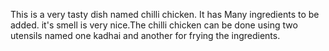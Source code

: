 This is a very tasty dish named chilli chicken. It has Many ingredients to be added. it's smell is very nice.The chilli chicken can be done using two utensils named one kadhai and another for frying the ingredients.
